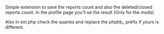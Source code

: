 Simple extension to save the reports count and also the deleted/closed reports count.
In the profile page you'll se the result (Only for the mods)

Also in ext.php check the quaries and replace the phpbb_ prefix if yours is different.
